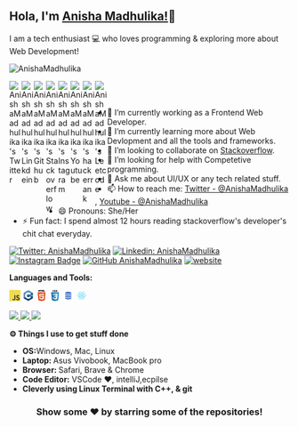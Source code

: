 ## Hola, I'm [Anisha Madhulika!](https://anishamadhulika.github.io/Portfolio/)👋
I am a tech enthusiast 💻 who loves programming & exploring more about Web Development!

<p align="left"> <img src="https://komarev.com/ghpvc/?username=AnishaMadhulika&label=Profile views&color=green&style=plastic" alt="AnishaMadhulika" /> </p>
<a href="https://twitter.com/AnishaMadhulika">
  <img align="left" alt="AnishaMadhulika's Twitter" width="22px" src="https://cdn.jsdelivr.net/npm/simple-icons@v3/icons/twitter.svg" />
</a>
<a href="https://www.linkedin.com/in/anisha-madhulika-00000o1/">
  <img align="left" alt="AnishaMadhulika's Linkdein" width="22px" src="https://cdn.jsdelivr.net/npm/simple-icons@v3/icons/linkedin.svg" />
</a>
<a href="https://github.com/AnishaMadhulika/">
  <img align="left" alt="AnishaMadhulika's Github" width="22px" src="https://cdn.jsdelivr.net/npm/simple-icons@v3/icons/github.svg" />
</a>
<a href="https://stackoverflow.com/users/21593855/anisha-madhulika">
  <img align="left" alt="AnishaMadhulika's Stackoverflow" width="22px" src="https://cdn.jsdelivr.net/npm/simple-icons@v3/icons/stackoverflow.svg" />
</a>
<a href="https://instagram.com/_a_n_i_s_h_a_._?igshid=YmMyMTA2M2Y=">
  <img align="left" alt="AnishaMadhulika's Instagram" width="22px" src="https://cdn.jsdelivr.net/npm/simple-icons@v3/icons/instagram.svg" />
</a>
<a href="https://www.youtube.com/@anishamadhulika7658">
  <img align="left" alt="AnishaMadhulika's Youtube" width="22px" src="https://cdn.jsdelivr.net/npm/simple-icons@v3/icons/youtube.svg" />
</a>
<a href="https://www.hackerrank.com/AnishaMadhulika">
  <img align="left" alt="AnishaMadhulika's hackerrank" width="22px" src="https://cdn.jsdelivr.net/npm/simple-icons@v3/icons/hackerrank.svg" />
</a>
<a href="https://leetcode.com/anishamadhulika4051/">
  <img align="left" alt="AnishaMadhulika's Leetcode" width="22px" src="https://cdn.jsdelivr.net/npm/simple-icons@v3/icons/leetcode.svg" />
</a>
<br/>
<br/>


- 🔭 I’m currently working as a Frontend Web Developer.
- 🌱 I’m currently learning more about Web Devlopment and all the tools and frameworks.
- 👯 I’m looking to collaborate on [Stackoverflow](https://stackoverflow.com/users/21593855/anisha-madhulika).
- 🤔 I’m looking for help with Competetive programming.
- 💬 Ask me about UI/UX or any tech related stuff.
- 📫 How to reach me: [Twitter - @AnishaMadhulika](https://twitter.com/AnishaMadhulika) , [Youtube - @AnishaMadhulika](https://www.youtube.com/@anishamadhulika7658)
- 😄 Pronouns: She/Her    
- ⚡ Fun fact: I spend almost 12 hours reading stackoverflow's developer's chit chat everyday.        
           
 
[![Twitter: AnishaMadhulika](https://img.shields.io/twitter/follow/AnishaMadhulika?style=social)](https://twitter.com/AnishaMadhulika)
[![Linkedin: AnishaMadhulika](https://img.shields.io/badge/-AnishaMadhulika-blue?style=flat-square&logo=Linkedin&logoColor=white&link=https://www.linkedin.com/in/anisha-madhulika-a93a83225/)](https://www.linkedin.com/in/anisha-madhulika-a93a83225/)
[![Instagram Badge](https://img.shields.io/badge/-Instagram-e4405f?style=flat-square&logo=Instagram&logoColor=white)](https://instagram.com/_a_n_i_s_h_a_._?igshid=YmMyMTA2M2Y=/) 
[![GitHub AnishaMadhulika](https://img.shields.io/github/followers/AnishaMadhulika?label=follow&style=social)](https://github.com/AnishaMahdulika)
[![website](https://img.shields.io/badge/Portfolio-SigmaRajput.tech-2648ff?style=flat-square&logo=google-chrome)](https://anishamadhulika.github.io/Portfolio/)

**Languages and Tools:**  

<code><img height="20" src="https://raw.githubusercontent.com/github/explore/80688e429a7d4ef2fca1e82350fe8e3517d3494d/topics/javascript/javascript.png"></code>
<code><img height="20" src="https://raw.githubusercontent.com/github/explore/80688e429a7d4ef2fca1e82350fe8e3517d3494d/topics/cpp/cpp.png"></code>
<code><img height="20" src="https://raw.githubusercontent.com/github/explore/80688e429a7d4ef2fca1e82350fe8e3517d3494d/topics/html/html.png"></code>
<code><img height="20" src="https://raw.githubusercontent.com/github/explore/80688e429a7d4ef2fca1e82350fe8e3517d3494d/topics/css/css.png"></code>
<code><img height="20" src="https://raw.githubusercontent.com/github/explore/80688e429a7d4ef2fca1e82350fe8e3517d3494d/topics/sql/sql.png"></code>
<code><img height="20" src="https://raw.githubusercontent.com/github/explore/80688e429a7d4ef2fca1e82350fe8e3517d3494d/topics/react/react.png"></code>   

<a href="https://github.com/AnishaMadhulika">
<img height="115em"src="https://github-readme-stats.vercel.app/api?username=AnishaMadhulika&show_icons=true&theme=algolia&include_all_commits=true&count_private=true"/>
<img height="115em" src="https://github-readme-stats-eight-theta.vercel.app/api/top-langs/?username=AnishaMadhulika&layout=compact&langs_count=6&theme=algolia"/>
<img height="115em" src="https://github-readme-streak-stats.herokuapp.com/?user=AnishaMadhulika&show_icons=true&locale=en&layout=compact&theme=algolia&line_height=0"/>
</a>



  <b>⚙️ Things I use to get stuff done</b></summary>
  	<ul>
  	    <li><b>OS:</b>Windows, Mac, Linux</li>
	    <li><b>Laptop: </b> Asus Vivobook, MacBook pro</li>
  	    <li><b>Browser: </b> Safari, Brave & Chrome</li>
	    <li><b>Code Editor:</b> VSCode ❤, intelliJ,ecpilse </li>
            <li><b>Cleverly using Linux Terminal with C++, & git</li>
	</ul>	

<div align="center">

### Show some ❤️ by starring some of the repositories!

</div>

